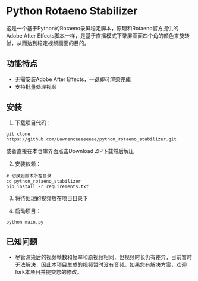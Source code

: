 # Python Rotaeno Stabilizer

这是一个基于Python的Rotaeno录屏稳定脚本，原理和Rotaeno官方提供的Adobe After Effects脚本一样，是基于直播模式下录屏画面四个角的颜色来旋转帧，从而达到稳定视频画面的目的。

## 功能特点

- 无需安装Adobe After Effects，一键即可渲染完成
- 支持批量处理视频

## 安装

1. 下载项目代码：
```shell
git clone https://github.com/Lawrenceeeeeeee/python_rotaeno_stabilizer.git
```
或者直接在本仓库界面点击Download ZIP下载然后解压

2. 安装依赖：
```shell
# 切换到脚本所在目录
cd python_rotaeno_stabilizer
pip install -r requirements.txt
```

3. 将待处理的视频放在项目目录下

4. 启动项目：
```shell
python main.py
```

## 已知问题
- 尽管渲染后的视频帧数和帧率和原视频相同，但视频时长仍有差异，目前暂时无法解决，因此本项目生成的视频暂时没有音频。如果您有解决方案，欢迎fork本项目并提交您的修改。